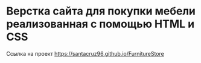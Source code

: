 <h1>Верстка сайта для покупки мебели реализованная с помощью HTML и CSS</h1>
<p>Ссылка на проект <a href="https://santacruz96.github.io/FurnitureStore"/>https://santacruz96.github.io/FurnitureStore</a></p>
